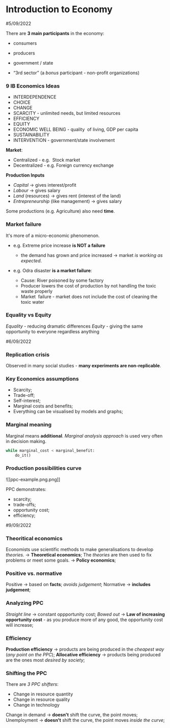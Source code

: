 # Introduction to Economy
#5/09/2022

There are **3 main participants** in the economy:
-   consumers
-   producers
-   government / state

-   “3rd sector” (a *bonus* participant - non-profit organizations)

### 9 IB Economics Ideas
-   INTERDEPENDENCE
-   CHOICE
-   CHANGE
-   SCARCITY - unlimited needs, but limited resources
-   EFFICIENCY
-   EQUITY
-   ECONOMIC WELL BEING - quality  of living, GDP per capita
-   SUSTAINABILITY
-   INTERVENTION - government/state involvement


**Market**:
-   Centralized - e.g.  Stock market
-   Decentralized - e.g. Foreign currency exchange

**Production Inputs**
-   *Capital* -> gives interest/profit
-   *Labour* -> gives salary
-   *Land* (resources) -> gives rent (interest of the land)
-   *Entrepreneurship* (like management) -> gives salary

Some productions (e.g. Agriculture) also need **time**.

  

### Market failure 
It's more of a micro-economic phenomenon.

- e.g. Extreme price increase **is NOT a failure** 
	- the demand has grown and price increased -> market *is working as expected*.

- e.g. Odra disaster **is a market failure**:
	- Cause: River poisoned by some factory    
	- Producer lowers the cost of production by not handling the toxic waste properly
	- Market  failure - market does not include the cost of cleaning the toxic water


### Equality vs Equity

*Equality* - reducing dramatic differences
*Equity* - giving the same opportunity to everyone regardless anything

#6/09/2022

### Replication crisis

Observed in many social studies - **many experiments are non-replicable**.

### Key Economics assumptions

- Scarcity;
- Trade-off;
- Self-interest;
- Marginal costs and benefits;
- Everything can be visualised by models and graphs;

### Marginal meaning

Marginal means **additional**.
*Marginal analysis approach* is used very often in decision making.

```python
while marginal_cost < marginal_benefit:
	do_it()
```

### Production possibilities curve

![[ppc-example.png.png]]

PPC demonstrates:
- scarcity;
- trade-offs;
- opportunity cost;
- efficiency;

#9/09/2022
### Theoritical economics
Economists use scientific methods to make generalisations to develop *theories*. -> **Theoretical economics**;
The *theories* are then used to fix problems or meet some goals. -> **Policy economics**;

### Positive vs. normative

Positive -> based on **facts**; *avoids judgement*;
Normative -> **includes judgement**;

### Analyzing PPC

*Straight line* -> constant oppportunity cost;
*Bowed out* -> **Law of increasing opportunity cost** - as you produce more of any good, the opportunity cost will increase;

### Efficiency

**Production efficiency** -> products are being produced in the *cheapest way* (*any point on the PPC*);
**Allocative efficiency** -> products being produced are the ones most *desired by society*;

### Shifting the PPC

There are *3 PPC shifters*:
- Change in resource quantity
- Change in resource quality
- Change in technology

Change in demand -> **doesn't** shift the curve, the point moves;
Unemployment -> **doesn't** shift the curve, the point moves *inside the curve*;

